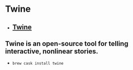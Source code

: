 # Twine
- [Twine](https://twinery.org/)
  -  Twine is an open-source tool for telling interactive, nonlinear stories.
  - 
  - `brew cask install twine`
